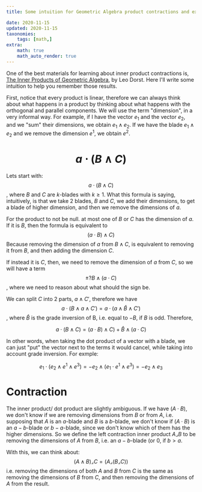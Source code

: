 ```yaml
---
title: Some intuition for Geometric Algebra product contractions and expansions

date: 2020-11-15
updated: 2020-11-15
taxonomies:
    tags: [math,]
extra:
    math: true
    math_auto_render: true
---
```

One of the best materials for learning about inner product contractions is, [The Inner Products of Geometric Algebra](https://www.researchgate.net/publication/2842332_The_Inner_Products_of_Geometric_Algebra), by Leo Dorst.
Here I'll write some intuition to help you remember those results.

First, notice that every product is linear, therefore we can always think about what happens in a product by thinking about what happens with the orthogonal and parallel components. We will use the term "dimension", in a very informal way. For example, if I have the vector $e_1$ and the vector $e_2$, and we "sum" their dimensions, we obtain $e_1 \wedge e_2$. If we have the blade $e_1 \wedge e_2$ and we remove the dimension $e^1$, we obtain $e^2$. 


# $$a \cdot (B \wedge C)$$

Lets start with:
$$a \cdot (B \wedge C)$$ , where $B$ and $C$ are $k$-blades with $k\ge1$. What this formula is saying, intuitively, is that we take 2 blades, $B$ and $C$, we add their dimensions, to get a blade of higher dimension, and then we remove the dimensions of $a$.

For the product to not be null. at most one of $B$ or $C$ has the dimension of $a$. If it is $B$, then the formula is equivalent to 
$$(a \cdot B) \wedge C)$$
Because removing the dimension of $a$ from $B \wedge C$, is equivalent to removing it from $B$, and then adding the dimension $C$.

If instead it is $C$, then, we need to remove the dimension of $a$ from $C$, so we will have a term $$\pm? B \wedge (a \cdot C)$$, where we need to reason about what should the sign be. 

We can split $C$ into 2 parts, $a \wedge C'$, therefore we have 
$$a \cdot(B \wedge a \wedge C') = a \cdot(a \wedge \hat{B} \wedge C') $$,
where $\hat{B}$ is the grade inversion of B, i.e. equal to $-B$, if $B$ is odd. Therefore, 

$$a \cdot (B \wedge C) = (a \cdot B) \wedge C) + \hat{B} \wedge (a \cdot C)$$  

In other words, when taking the dot product of a vector with a blade, we can just "put" the vector next to the terms it would cancel, while taking into account grade inversion. For exmple:

$$e_1 \cdot(e_2 \wedge e^1 \wedge e^3) = - e_2 \wedge (e_1 \cdot e^1 \wedge e^3) = -e_2 \wedge e_3$$


# Contraction

The inner product/ dot product are slightly ambiguous. If we have $(A \cdot B)$, we don't know if we are removing dimensions from $B$ or from $A$, i.e. supposing that $A$ is an $a$-blade and $B$ is a  $b$-blade, we don't know if  $(A \cdot B)$ is an $a-b$-blade or $b-a$-blade, since we don't know which of them has the higher dimensions. So we define the left contraction inner product $A \lrcorner B$  to be removing the dimensions of $A$ from $B$, i.e. an $a-b$-blade (or 0, if $b>a$.

With this, we can think about:
$$(A \wedge B) \lrcorner C =(A \lrcorner (B \lrcorner C))  $$
i.e. removing the dimensions of both $A$ and $B$ from $C$ is the same as removing the dimensions of $B$ from $C$, and then removing the dimensions of $A$ from the result.

